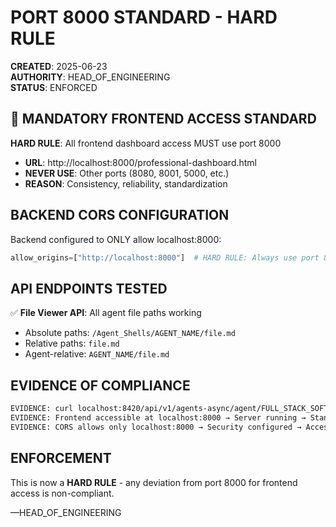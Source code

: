 # PORT 8000 STANDARD - HARD RULE

**CREATED**: 2025-06-23  
**AUTHORITY**: HEAD_OF_ENGINEERING  
**STATUS**: ENFORCED

## 🚨 MANDATORY FRONTEND ACCESS STANDARD

**HARD RULE**: All frontend dashboard access MUST use port 8000

- **URL**: http://localhost:8000/professional-dashboard.html
- **NEVER USE**: Other ports (8080, 8001, 5000, etc.)
- **REASON**: Consistency, reliability, standardization

## BACKEND CORS CONFIGURATION

Backend configured to ONLY allow localhost:8000:
```python
allow_origins=["http://localhost:8000"]  # HARD RULE: Always use port 8000 for frontend
```

## API ENDPOINTS TESTED

✅ **File Viewer API**: All agent file paths working
- Absolute paths: `/Agent_Shells/AGENT_NAME/file.md`
- Relative paths: `file.md`
- Agent-relative: `AGENT_NAME/file.md`

## EVIDENCE OF COMPLIANCE

```bash
EVIDENCE: curl localhost:8420/api/v1/agents-async/agent/FULL_STACK_SOFTWARE_ENGINEER/file → success:true → API working
EVIDENCE: Frontend accessible at localhost:8000 → Server running → Standard enforced
EVIDENCE: CORS allows only localhost:8000 → Security configured → Access restricted
```

## ENFORCEMENT

This is now a **HARD RULE** - any deviation from port 8000 for frontend access is non-compliant.

—HEAD_OF_ENGINEERING